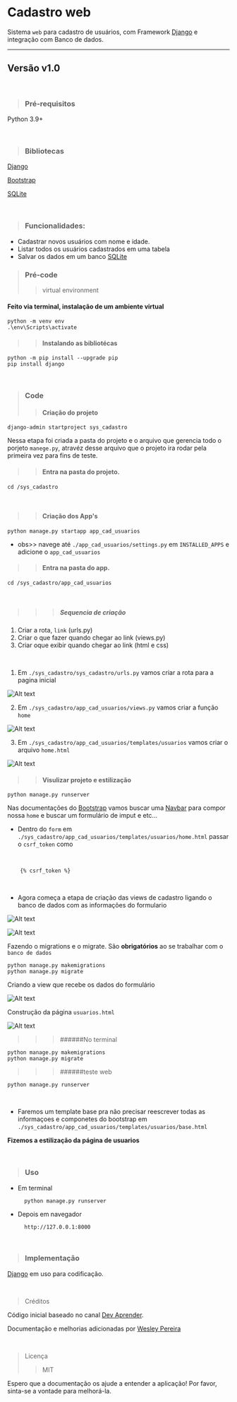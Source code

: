 # Cadastro web
Sistema ``web`` para cadastro de usuários, com Framework [Django](https://docs.djangoproject.com/en/5.0/) e integração com Banco de dados.

---

## Versão v1.0

&nbsp;

> ### Pré-requisitos

Python 3.9+
 
&nbsp;
  
> ### Bibliotecas
 
[Django](https://docs.djangoproject.com/en/5.0/)

[Bootstrap](https://getbootstrap.com/docs/5.0/getting-started/introduction/)

[SQLite](https://www.sqlite.org/docs.html)

&nbsp;

> ### Funcionalidades:

* Cadastrar novos usuários com nome e idade.
* Listar todos os usuários cadastrados em uma tabela
* Salvar os dados em um banco [SQLite](https://www.sqlite.org/docs.html)
&nbsp; 

> ### Pré-code
> > virtual environment
#### Feito via terminal, instalação de um ambiente virtual
    python -m venv env
    .\env\Scripts\activate

> > #### Instalando as bibliotécas

    python -m pip install --upgrade pip
    pip install django 

&nbsp;
> ### Code
> > #### Criação do projeto
 
    django-admin startproject sys_cadastro
Nessa etapa foi criada a pasta do projeto e o arquivo que gerencia todo o porjeto `manege.py`, atravéz desse arquivo que o projeto ira rodar pela primeira vez para fins de teste.

>> #### Entra na pasta do projeto.

    cd /sys_cadastro
&nbsp;
>> #### Criação dos App's

    python manage.py startapp app_cad_usuarios
* obs>> navege até ``./app_cad_usuarios/settings.py``
em `INSTALLED_APPS` e adicione o `app_cad_usuarios`
&nbsp;

>> #### Entra na pasta do app.

    cd /sys_cadastro/app_cad_usuarios
&nbsp;

>>> ##### Sequencia de criação

1. Criar a rota, `link` (urls.py)
2. Criar o que fazer quando chegar ao link (views.py)
3. Criar oque exibir quando chegar ao link (html e css)

&nbsp;

   1. Em ``./sys_cadastro/sys_cadastro/urls.py`` vamos criar a rota para a pagina inicial
   
![Alt text](v.png)
&nbsp;
    
   2. Em ``./sys_cadastro/app_cad_usuarios/views.py``  vamos criar a função ``home``
   
![Alt text](vv.png)
&nbsp;

   3. Em ``./sys_cadastro/app_cad_usuarios/templates/usuarios`` vamos criar o arquivo ``home.html``
   
![Alt text](vvv.png)
&nbsp;

>> #### Visulizar projeto e estilização
    python manage.py runserver

Nas documentações do [Bootstrap](https://getbootstrap.com/docs/5.0/getting-started/introduction/) vamos buscar uma [Navbar](https://getbootstrap.com/docs/5.0/components/navbar/) para compor nossa ``home`` e buscar um formulário de imput e etc...
* Dentro do ``form`` em ``./sys_cadastro/app_cad_usuarios/templates/usuarios/home.html`` passar o ``csrf_token`` como
  
&nbsp;

        {% csrf_token %}

&nbsp;


* Agora começa a etapa de criação das views de cadastro ligando o banco de dados com as informações do formulario
  
![Alt text](vvvv.png)
&nbsp;

![Alt text](vvvvv.png)
&nbsp;

Fazendo o migrations e o migrate. 
São **obrigatórios** ao se trabalhar com o ``banco de dados``

    python manage.py makemigrations
    python manage.py migrate

Criando a view que recebe os dados do formulário

![Alt text](vvvvvv.png)

Construção da página ``usuarios.html``

![Alt text](vvvvvvv.png)

>>> ######No terminal

    python manage.py makemigrations
    python manage.py migrate 

>>>######teste web

    python manage.py runserver

&nbsp;

* Faremos um template base pra não precisar reescrever todas as informaçoes e componetes do bootstrap em ``./sys_cadastro/app_cad_usuarios/templates/usuarios/base.html``
&nbsp;

**Fizemos a estilização da página de usuarios**

&nbsp;

> ### Uso
* Em terminal
  
        python manage.py runserver

* Depois em navegador
  
        http://127.0.0.1:8000

&nbsp;

> ### Implementação

 [Django](https://docs.djangoproject.com/en/5.0/) em uso para codificação.

&nbsp;

> Créditos

Código inicial baseado no canal [Dev Aprender](https://www.youtube.com/watch?v=-m5ywU8SW9E&list=WL&index=4).


Documentação e melhorias adicionadas por [Wesley Pereira](https://github.com/wesleyp846)

&nbsp;
> Licença
> > MIT


Espero que a documentação os ajude a entender a aplicação! 
Por favor, sinta-se a vontade para melhorá-la.